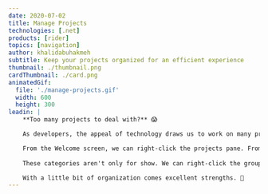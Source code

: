 ```yaml
---
date: 2020-07-02
title: Manage Projects
technologies: [.net]
products: [rider]
topics: [navigation]
author: khalidabuhakmeh
subtitle: Keep your projects organized for an efficient experience
thumbnail: ./thumbnail.png
cardThumbnail: ./card.png
animatedGif:
  file: './manage-projects.gif'
  width: 600
  height: 300
leadin: |
    **Too many projects to deal with?** 😱

    As developers, the appeal of technology draws us to work on many projects, sometimes a few too many. It can be overwhelming to find the project we were working on completing. Luckily, with Rider, we can organize our projects into categories that make sense to us.

    From the Welcome screen, we can right-click the projects pane. From the context menu, we can create a **New Project Group** naming it whatever we want. Finally, we can right-click our projects and move them into the newly created category. 
    
    These categories aren't only for show. We can right-click the group and choose to **Open All Projects In Group** in one fell swoop.

    With a little bit of organization comes excellent strengths. 💪
---
```


